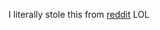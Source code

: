 I literally stole this from <a href="https://www.reddit.com/r/adventofcode/comments/zjnruc/2022_day_12_solutions/">reddit</a> LOL